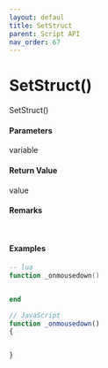 ```yaml
---
layout: defaul
title: SetStruct
parent: Script API
nav_order: 67
---
```

# SetStruct\(\)

SetStruct\(\)

#### Parameters

variable



#### Return Value

value


#### Remarks


```lua

```

```js

```

#### 

#### Examples



```lua
-- lua
function _onmousedown()


end
```

```js
// JavaScript
function _onmousedown()
{	


}
```



